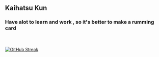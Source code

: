 ## Kaihatsu Kun 
### Have alot to learn and work , so it's better to make a rumming card 
<br></br>
[![GitHub Streak](http://github-readme-streak-stats.herokuapp.com?user=ka1hatsu&theme=transparent&hide_border=true&border_radius=4.4&date_format=j%2Fn%5B%2FY%5D&card_width=600)](https://git.io/streak-stats)


 
